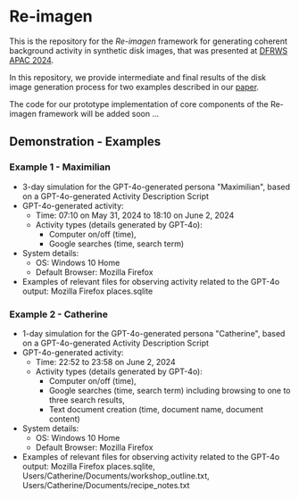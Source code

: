 # Re-imagen

This is the repository for the *Re-imagen* framework for generating coherent background activity in synthetic disk images, that was presented at [DFRWS APAC 2024](https://dfrws.org/conferences/dfrws-apac-2024/).

In this repository, we provide intermediate and final results of the disk image generation process for two examples described in our [paper](https://dfrws.org/wp-content/uploads/2024/10/Re-imagen-Generating-Coherent-Background-Activity-in-Synthetic-Scenario-Based-Forensic-Datasets-Using-Large-Language-Models.pdf).

The code for our prototype implementation of core components of the Re-imagen framework will be added soon ... 

## Demonstration - Examples

### Example 1 - Maximilian

- 3-day simulation for the GPT-4o-generated persona "Maximilian", based on a GPT-4o-generated Activity Description Script
- GPT-4o-generated activity:
    - Time: 07:10 on May 31, 2024 to 18:10 on June 2, 2024
    - Activity types (details generated by GPT-4o):
        - Computer on/off (time),
        - Google searches (time, search term)
- System details:
    - OS: Windows 10 Home
    - Default Browser: Mozilla Firefox 
- Examples of relevant files for observing activity related to the GPT-4o output: Mozilla Firefox places.sqlite

### Example 2 - Catherine

- 1-day simulation for the GPT-4o-generated persona "Catherine", based on a GPT-4o-generated Activity Description Script
- GPT-4o-generated activity:
    - Time: 22:52 to 23:58 on June 2, 2024
    - Activity types (details generated by GPT-4o):
        - Computer on/off (time),
        - Google searches (time, search term) including browsing to one to three search results,
        - Text document creation (time, document name, document content)
- System details:
    - OS: Windows 10 Home
    - Default Browser: Mozilla Firefox 
- Examples of relevant files for observing activity related to the GPT-4o output: Mozilla Firefox places.sqlite, Users/Catherine/Documents/workshop_outline.txt, Users/Catherine/Documents/recipe_notes.txt


